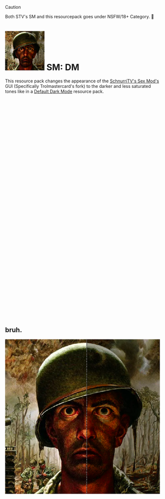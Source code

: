 > [!CAUTION]
> Both STV's SM and this resourcepack goes under NSFW/18+ Category. 🔞

# ![logo](https://github.com/Kostya0Sim/SM-DM/blob/main/pack.png) SM: DM
This resource pack changes the appearance of the [SchnurriTV's Sex Mod's](https://www.curseforge.com/minecraft/mc-mods/techguns) GUI (Specifically Trolmastercard's fork) to the darker and less saturated tones like in a [Default Dark Mode](https://www.curseforge.com/minecraft/texture-packs/default-dark-mode) resource pack.

<br><br><br><br><br><br><br><br><br><br><br><br><br><br><br><br><br><br><br><br><br><br><br><br><br><br><br><br><br><br><br><br><br><br><br><br><br><br><br><br><br><br>

## bruh.
![bruh](https://github.com/Kostya0Sim/SM-DM/blob/main/logo.png)
